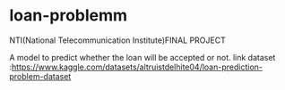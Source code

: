 # loan-problemm
NTI(National Telecommunication Institute)FINAL PROJECT

A model to predict whether the loan will be accepted or not.
link dataset :https://www.kaggle.com/datasets/altruistdelhite04/loan-prediction-problem-dataset 
